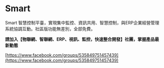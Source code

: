 # Smart
Smart 智慧控制平臺，實現集中監控、資訊共用、智慧控制，與ERP企業經營管理系統協調互動。社區版功能無差別，全部免費。

**請加入【物聯網、智聯網、ERP、視訊、監控，快速整合開發】社團，掌握產品最新動態** 

[https://www.facebook.com/groups/535849751457439](https://www.facebook.com/groups/535849751457439)
